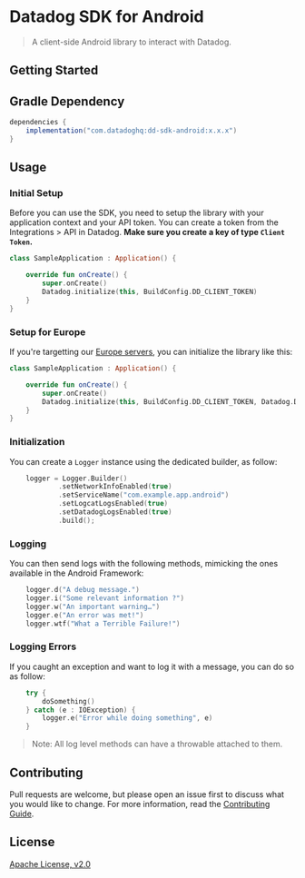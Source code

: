 # Datadog SDK for Android

> A client-side Android library to interact with Datadog.

## Getting Started 

## Gradle Dependency

```groovy
dependencies {
    implementation("com.datadoghq:dd-sdk-android:x.x.x")
}
```

## Usage

### Initial Setup

Before you can use the SDK, you need to setup the library with your application
context and your API token. You can create a token from the Integrations > API
in Datadog. **Make sure you create a key of type `Client Token`.**

```kotlin
class SampleApplication : Application() {

    override fun onCreate() {
        super.onCreate()
        Datadog.initialize(this, BuildConfig.DD_CLIENT_TOKEN)
    }
}
```

### Setup for Europe

If you're targetting our [Europe servers](https://datadoghq.eu), you can
initialize the library like this: 

```kotlin
class SampleApplication : Application() {

    override fun onCreate() {
        super.onCreate()
        Datadog.initialize(this, BuildConfig.DD_CLIENT_TOKEN, Datadog.DATADOG_EU)
    }
}
```

### Initialization

You can create a `Logger` instance using the dedicated builder, as follow:

```kotlin
    logger = Logger.Builder()
            .setNetworkInfoEnabled(true)
            .setServiceName("com.example.app.android")
            .setLogcatLogsEnabled(true)
            .setDatadogLogsEnabled(true)
            .build();
```

### Logging

You can then send logs with the following methods, mimicking the ones available
in the Android Framework: 

```kotlin
    logger.d("A debug message.")
    logger.i("Some relevant information ?")
    logger.w("An important warning…")
    logger.e("An error was met!")
    logger.wtf("What a Terrible Failure!")
```

### Logging Errors

If you caught an exception and want to log it with a message, you can do so as
follow:

```kotlin
    try {
        doSomething()
    } catch (e : IOException) {
        logger.e("Error while doing something", e)
    }
```

> Note: All log level methods can have a throwable attached to them.

## Contributing

Pull requests are welcome, but please open an issue first to discuss what you
would like to change. For more information, read the 
[Contributing Guide](CONTRIBUTING.md).

## License

[Apache License, v2.0](LICENSE)
